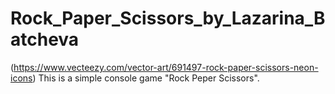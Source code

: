 # Rock_Paper_Scissors_by_Lazarina_Batcheva
(https://www.vecteezy.com/vector-art/691497-rock-paper-scissors-neon-icons)
This is a simple console game "Rock Peper Scissors".
